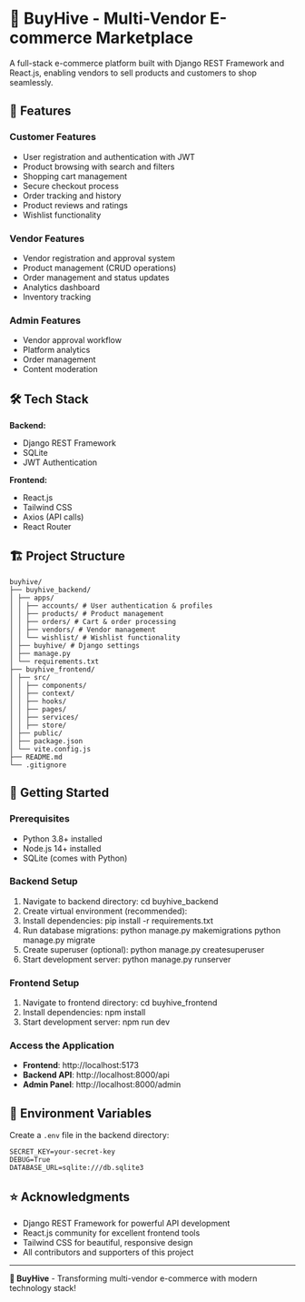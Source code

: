 # 🛒 BuyHive - Multi-Vendor E-commerce Marketplace

A full-stack e-commerce platform built with Django REST Framework and React.js, enabling vendors to sell products and customers to shop seamlessly.

## 🚀 Features

### **Customer Features**
- User registration and authentication with JWT
- Product browsing with search and filters
- Shopping cart management
- Secure checkout process
- Order tracking and history
- Product reviews and ratings
- Wishlist functionality

### **Vendor Features**
- Vendor registration and approval system
- Product management (CRUD operations)
- Order management and status updates
- Analytics dashboard
- Inventory tracking

### **Admin Features**
- Vendor approval workflow
- Platform analytics
- Order management
- Content moderation

## 🛠️ Tech Stack

**Backend:**
- Django REST Framework
- SQLite
- JWT Authentication

**Frontend:**
- React.js
- Tailwind CSS
- Axios (API calls)
- React Router

## 🏗️ Project Structure
```
buyhive/
├── buyhive_backend/
│ ├── apps/
│ │ ├── accounts/ # User authentication & profiles
│ │ ├── products/ # Product management
│ │ ├── orders/ # Cart & order processing
│ │ ├── vendors/ # Vendor management
│ │ └── wishlist/ # Wishlist functionality
│ ├── buyhive/ # Django settings
│ ├── manage.py
│ └── requirements.txt
├── buyhive_frontend/
│ ├── src/
│ │ ├── components/ 
│ │ ├── context/  
│ │ ├── hooks/   
│ │ ├── pages/  
│ │ ├── services/   
│ │ ├── store/  
│ ├── public/
│ ├── package.json
│ └── vite.config.js
├── README.md
└── .gitignore
```

## 🚀 Getting Started

### Prerequisites
- Python 3.8+ installed
- Node.js 14+ installed  
- SQLite (comes with Python)

### Backend Setup

1. Navigate to backend directory:
cd buyhive_backend
2. Create virtual environment (recommended):
3. Install dependencies:
pip install -r requirements.txt
4. Run database migrations:
python manage.py makemigrations
python manage.py migrate
5. Create superuser (optional):
python manage.py createsuperuser
6. Start development server:
python manage.py runserver

### Frontend Setup

1. Navigate to frontend directory:
cd buyhive_frontend
2. Install dependencies:
npm install
3. Start development server:
npm run dev


### Access the Application

- **Frontend**: http://localhost:5173
- **Backend API**: http://localhost:8000/api
- **Admin Panel**: http://localhost:8000/admin

## 🔑 Environment Variables

Create a `.env` file in the backend directory:
```
SECRET_KEY=your-secret-key
DEBUG=True
DATABASE_URL=sqlite:///db.sqlite3
```
## ⭐ Acknowledgments

- Django REST Framework for powerful API development
- React.js community for excellent frontend tools
- Tailwind CSS for beautiful, responsive design
- All contributors and supporters of this project
---


**🛒 BuyHive** - Transforming multi-vendor e-commerce with modern technology stack!
